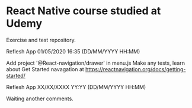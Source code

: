 # React Native course studied at Udemy 

Exercise and test repository. 

Reflesh App 01/05/2020 16:35 (DD/MM/YYYY HH:MM)

Add project '@React-navigation/drawer' in menu.js
Make any tests, learn about Get Started navagation at https://reactnavigation.org/docs/getting-started/ 

Reflesh App XX/XX/XXXX YY:YY (DD/MM/YYYY HH:MM)

Waiting another comments.

